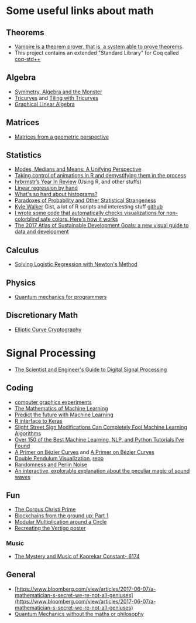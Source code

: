 # Some useful links about math

## Theorems

* [Vampire is a theorem prover, that is, a system able to prove theorems](https://vprover.github.io/).
* This project contains an extended "Standard Library" for Coq called [coq-std++](https://gitlab.mpi-sws.org/robbertkrebbers/coq-stdpp)

## Algebra

 * [Symmetry, Algebra and the Monster](https://www.quantamagazine.org/symmetry-algebra-and-the-monster-20170817/)
 * [Tricurves](http://web.calstatela.edu/curvebank/tricurve/tricurve.htm) and [Tiling with Tricurves](http://paulbourke.net/geometry/tricurves/)
 * [Graphical Linear Algebra](https://graphicallinearalgebra.net)

## Matrices

* [Matrices from a geometric perspective](http://www.coranac.com/documents/geomatrix/)

## Statistics

* [Modes, Medians and Means: A Unifying Perspective](http://www.johnmyleswhite.com/notebook/2013/03/22/modes-medians-and-means-an-unifying-perspective/)
* [Taking control of animations in R and demystifying them in the process](https://www.data-imaginist.com/2017/animating-the-logo/?utm_content=bufferd418f)
* [hrbrmstr’s Year In Review](https://rud.is/rpubs/2017-year-in-review/) (Using R, and other stuffs)
* [Linear regression by hand](https://dsgazette.com/2018/01/10/linear-regression-by-hand/)
* [What's so hard about histograms?](https://tinlizzie.org/histograms/)
* [Paradoxes of Probability and Other Statistical Strangeness](http://quillette.com/2017/05/26/paradoxes-probability-statistical-strangeness/)
* [Kyle Walker](https://gist.github.com/walkerke) Gist, a lot of R scripts and interesting stuff [github](https://github.com/walkerke/tidycensus)
* [I wrote some code that automatically checks visualizations for non-colorblind safe colors. Here's how it works](https://www.vis4.net/blog/2018/02/automate-colorblind-checking/)
* [The 2017 Atlas of Sustainable Development Goals: a new visual guide to data and development](http://blogs.worldbank.org/opendata/2017-atlas-sustainable-development-goals-new-visual-guide-data-and-development?cid=ECR_TT_worldbank_EN_EXT)

## Calculus

* [Solving Logistic Regression with Newton's Method](http://thelaziestprogrammer.com/sharrington/math-of-machine-learning/solving-logreg-newtons-method)

## Physics

* [Quantum mechanics for programmers](http://www.articlesbyaphysicist.com/quantum4prog.html)

## Discretionary Math

* [Elliptic Curve Cryptography](https://www.johannes-bauer.com/compsci/ecc/)

# Signal Processing

* [The Scientist and Engineer's Guide to Digital Signal Processing](http://www.dspguide.com/pdfbook.htm)

## Coding

* [computer graphics experiments](http://iquilezles.org/www/index.htm)
* [The Mathematics of Machine Learning](https://towardsdatascience.com/the-mathematics-of-machine-learning-894f046c568)
* [Predict the future with Machine Learning](https://www.zeroequalsfalse.press/2017/08/10/ml/)
* [R interface to Keras](https://keras.rstudio.com)
* [Slight Street Sign Modifications Can Completely Fool Machine Learning Algorithms](https://spectrum.ieee.org/cars-that-think/transportation/sensors/slight-street-sign-modifications-can-fool-machine-learning-algorithms)
* [Over 150 of the Best Machine Learning, NLP, and Python Tutorials I’ve Found](https://unsupervisedmethods.com/over-150-of-the-best-machine-learning-nlp-and-python-tutorials-ive-found-ffce2939bd78)
* [A Primer on Bézier Curves](https://www.jasondavies.com/animated-bezier/) and [A Primer on Bézier Curves](https://pomax.github.io/bezierinfo/)
* [Double Pendulum Visualization](https://jnafzig.github.io/2018/02/05/double-pendulum.html), [repo](https://github.com/jnafzig/HamiltonianSolver)
* [Randomness and Perlin Noise](http://makeyourownalgorithmicart.blogspot.com.br/2018/02/randomness-and-perlin-noise.html)
* [An interactive, explorable explanation about the peculiar magic of sound waves](https://github.com/joshwcomeau/waveforms)


## Fun

* [The Corpus Christi Prime](https://friendlyfieldsandopenmaps.com/2017/09/08/the-corpus-christi-prime/)
* [Blockchains from the ground up: Part 1](http://johnmathews.eu/blockchain-introduction.html)
* [Modular Multiplication around a Circle](https://codepen.io/erikterwan/pen/MQWZga?editors=0010)
* [Recreating the Vertigo poster](https://www.johndcook.com/blog/2017/02/14/recreating-the-vertigo-poster/)

### Music

* [The Mystery and Music of Kaprekar Constant- 6174](http://arabale.com/blog/2014/4/29/the-mystery-and-music-of-kaprekar-constant-6174)

## General

* [https://www.bloomberg.com/view/articles/2017-06-07/a-mathematician-s-secret-we-re-not-all-geniuses](https://www.bloomberg.com/view/articles/2017-06-07/a-mathematician-s-secret-we-re-not-all-geniuses)
* [Quantum Mechanics without the maths or philosophy](http://www.articlesbyaphysicist.com/quantummechanics1.html)

